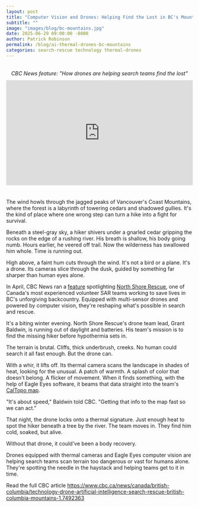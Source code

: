 ```yaml
---
layout: post
title: "Computer Vision and Drones: Helping Find the Lost in BC's Mountains"
subtitle: ""
image: "images/blog/bc-mountains.jpg"
date: 2025-06-29 09:00:00 -0800
author: Patrick Robinson
permalink: /blog/ai-thermal-drones-bc-mountains
categories: search-rescue technology thermal-drones
---
```


<br>
<!-- CBC Video Embed -->
<div style="text-align: center; font-style: italic; margin-bottom: 10px;">
  CBC News feature: "How drones are helping search teams find the lost"
</div>
<div style="position:relative; width:100%; height:0px; padding-bottom:56.250%; margin-bottom: 20px;">
  <iframe allow="fullscreen;autoplay" allowfullscreen height="100%" src="https://streamable.com/e/56voro?autoplay=1" width="100%" style="border:none; width:100%; height:100%; position:absolute; left:0px; top:0px; overflow:hidden;"></iframe>
</div>

<br>
The wind howls through the jagged peaks of Vancouver's Coast Mountains, where the forest is a labyrinth of towering cedars and shadowed gullies. It's the kind of place where one wrong step can turn a hike into a fight for survival.

Beneath a steel-gray sky, a hiker shivers under a gnarled cedar gripping the rocks on the edge of a rushing river. His breath is shallow, his body going numb. Hours earlier, he veered off trail. Now the wilderness has swallowed him whole. Time is running out.

High above, a faint hum cuts through the wind. It's not a bird or a plane. It's a drone. Its cameras slice through the dusk, guided by something far sharper than human eyes alone.

In April, CBC News ran a <a href="https://www.cbc.ca/news/canada/british-columbia/technology-drone-artificial-intelligence-search-rescue-british-columbia-mountains-1.7492363" target="_blank" rel="noopener">feature</a> spotlighting <a href="https://www.northshorerescue.com/" target="_blank" rel="noopener">North Shore Rescue</a>, one of Canada's most experienced volunteer SAR teams working to save lives in BC's unforgiving backcountry. Equipped with multi-sensor drones and powered by computer vision, they're reshaping what's possible in search and rescue.

It's a biting winter evening. North Shore Rescue's drone team lead, Grant Baldwin, is running out of daylight and batteries. His team's mission is to find the missing hiker before hypothermia sets in.

The terrain is brutal. Cliffs, thick underbrush, creeks. No human could search it all fast enough. But the drone can.

With a whir, it lifts off. Its thermal camera scans the landscape in shades of heat, looking for the unusual. A patch of warmth. A splash of color that doesn't belong. A flicker of movement. When it finds something, with the help of Eagle Eyes software, it beams that data straight into the team's <a href="https://caltopo.com/about" target="_blank" rel="noopener">CalTopo map</a>.

"It's about speed," Baldwin told CBC. "Getting that info to the map fast so we can act."

That night, the drone locks onto a thermal signature. Just enough heat to spot the hiker beneath a tree by the river. The team moves in. They find him cold, soaked, but alive.

Without that drone, it could've been a body recovery.

Drones equipped with thermal cameras and Eagle Eyes computer vision are helping search teams scan terrain too dangerous or vast for humans alone. They're spotting the needle in the haystack and helping teams get to it in time.

Read the full CBC article <a href="https://www.cbc.ca/news/canada/british-columbia/technology-drone-artificial-intelligence-search-rescue-british-columbia-mountains-1.7492363" target="_blank" rel="noopener">https://www.cbc.ca/news/canada/british-columbia/technology-drone-artificial-intelligence-search-rescue-british-columbia-mountains-1.7492363</a>

<br>